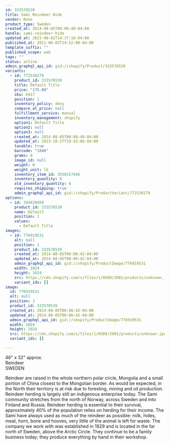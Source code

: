 ```yaml
---
id: 333578539
title: Sami Reindeer Hide
vendor: None
product_type: Sweden
created_at: 2014-08-05T00:06:40-04:00
handle: sami-reindeer-hide
updated_at: 2023-08-02T14:37:16-04:00
published_at: 2011-06-02T14:52:00-04:00
template_suffix: ""
published_scope: web
tags: ""
status: active
admin_graphql_api_id: gid://shopify/Product/333578539
variants:
  - id: 772530279
    product_id: 333578539
    title: Default Title
    price: "175.00"
    sku: K417
    position: 1
    inventory_policy: deny
    compare_at_price: null
    fulfillment_service: manual
    inventory_management: shopify
    option1: Default Title
    option2: null
    option3: null
    created_at: 2014-08-05T00:06:40-04:00
    updated_at: 2023-10-27T19:43:06-04:00
    taxable: true
    barcode: "1848"
    grams: 0
    image_id: null
    weight: 0
    weight_unit: lb
    inventory_item_id: 3550157446
    inventory_quantity: 0
    old_inventory_quantity: 0
    requires_shipping: true
    admin_graphql_api_id: gid://shopify/ProductVariant/772530279
options:
  - id: 394428459
    product_id: 333578539
    name: Default
    position: 1
    values:
      - Default Title
images:
  - id: 776919531
    alt: null
    position: 1
    product_id: 333578539
    created_at: 2014-08-05T00:06:42-04:00
    updated_at: 2014-08-05T00:06:42-04:00
    admin_graphql_api_id: gid://shopify/ProductImage/776919531
    width: 1024
    height: 1024
    src: https://cdn.shopify.com/s/files/1/0589/2901/products/unknown.jpeg?v=1407211602
    variant_ids: []
image:
  id: 776919531
  alt: null
  position: 1
  product_id: 333578539
  created_at: 2014-08-05T00:06:42-04:00
  updated_at: 2014-08-05T00:06:42-04:00
  admin_graphql_api_id: gid://shopify/ProductImage/776919531
  width: 1024
  height: 1024
  src: https://cdn.shopify.com/s/files/1/0589/2901/products/unknown.jpeg?v=1407211602
  variant_ids: []

---
```


46" x 32" approx.  
Reindeer  
SWEDEN

Reindeer are raised in the whole northern polar circle, Mongolia and a small portion of China closest to the Mongolian border. As would be expected, in the North their territory is at risk due to foresting, mining and oil production. Reindeer herding is largely still an indigenous enterprise today. The Sami community stretches from the north of Norway, across Sweden and into Finland and Russia. Reindeer herding is essential to their survival, approximately 40% of the population relies on herding for their income. The Sami have always used as much of the reindeer as possible: milk, hides, meat, horn, bone and hooves, very little of the animal is left for waste. The company we work with was established in 1929 and is located in the far north of Sweden, above the Arctic Circle. They continue to be a family business today; they produce everything by hand in their workshop.
